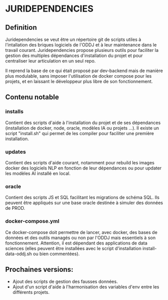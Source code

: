 # JURIDEPENDENCIES

## Definition

Juridependencies se veut être un répertoire git de scripts utiles à l'intallation des briques logiciels de l'ODDJ et à leur maintenance dans le travail courant. Juridependencies propose plusieurs outils pour faciliter la gestion des multiples dépendances d'installation du projet et pour centraliser leur articulation en un seul repo.

Il reprend la base de ce qui était proposé par dev-backend mais de manière plus modulable, sans imposer l'utilisation de docker compose pour les projets, et en laissant le développeur plus libre de son fonctionnement.

## Contenu notable

### installs

Contient des scripts d'aide à l'installation du projet et de ses dépendances (installation de docker, node, oracle, modèles IA ou projets ...).
Il existe un script "install.sh" qui permet de les compiler pour faciliter une première installation.

### updates

Contient des scripts d'aide courant, notamment pour rebuild les images docker des logiciels NLP en fonction de leur dépendances ou pour updater les modèles AI installé en local.

### oracle

Contient des scripts JS et SQL facilitant les migrations de schéma SQL.
Ils peuvent être appliqués sur une base oracle destinée à simuler des données de PROD.

### docker-compose.yml

Ce docker-compose doit permettre de lancer, avec docker, des bases de données et des outils managés ou non par l'ODDJ mais essentiels à son fonctionnement.
Attention, il est dépendant des applications de data sciences (elles peuvent être installées avec le script d'installation install-data-oddj.sh ou bien commentées).

## Prochaines versions:

- Ajout des scripts de gestion des fausses données.
- Ajout d'un script d'aide à l'harmonisation des variables d'env entre les différents projets.
